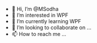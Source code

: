 - 👋 Hi, I’m @MSodha
- 👀 I’m interested in WPF
- 🌱 I’m currently learning WPF
- 💞️ I’m looking to collaborate on ...
- 📫 How to reach me ...

<!---
MSodha/MSodha is a ✨ special ✨ repository because its `README.md` (this file) appears on your GitHub profile.
You can click the Preview link to take a look at your changes.
--->
